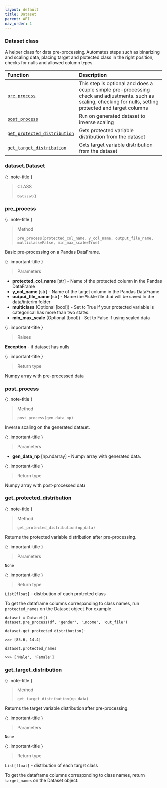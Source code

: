 ```yaml
---
layout: default
title: Dataset
parent: API
nav_order: 1
---
```


### Dataset class

A helper class for data pre-processing. Automates steps such as binarizing and scaling data, placing target and protected class in the right position, checks for nulls and allowed column types.

| Function     | Description      |
|:-------------|:------------------|
| [`pre_process`](#pre_process)| This step is optional and does a couple simple pre-processing check and adjustments, such as scaling, checking for nulls, setting protected and target columns |
| [`post_process`](#post_process) | Run on generated dataset to inverse scaling |
| [`get_protected_distribution`](#get_protected_distribution)           | Gets protected variable distribution from the dataset |
| [`get_target_distribution`](#get_target_distribution)           | Gets target variable distribution from the dataset |


### dataset.Dataset
{: .note-title }
> CLASS
>
> `Dataset`()


### pre_process
{: .note-title }
> Method
>
> `pre_process(protected_col_name, y_col_name, output_file_name, multiclass=False, min_max_scale=True)`

Basic pre-processing on a Pandas DataFrame.

{: .important-title }
> Parameters

- **protected_col_name** [str] - Name of the protected column in the Pandas DataFrame
- **y_col_name** [str] - Name of the target column in the Pandas DataFrame
- **output_file_name** [str] - Name the Pickle file that will be saved in the data/interim folder
- **multiclass** (Optional [bool]) - Set to True if your protected variable is categorical has more than two states.
- **min_max_scale** (Optional [bool]) - Set to False if using scaled data

{: .important-title }
> Raises

**Exception** - if dataset has nulls

{: .important-title }
> Return type

Numpy array with pre-processed data



### post_process
{: .note-title }
> Method
>
> `post_process(gen_data_np)`

Inverse scaling on the generated dataset.

{: .important-title }
> Parameters

- **gen_data_np** [np.ndarray] - Numpy array with generated data.

{: .important-title }
> Return type

Numpy array with post-processed data

### get_protected_distribution
{: .note-title }
> Method
>
> `get_protected_distribution(np_data)`

Returns the protected variable distribution after pre-processing. 

{: .important-title }
> Parameters

`None`

{: .important-title }
> Return type

`List[float]` - distrbution of each protected class

To get the dataframe columns corresponding to class names, run `protected_names` on the Dataset object. For example

```
dataset = Dataset()
dataset.pre_process(df, 'gender', 'income', 'out_file')

dataset.get_protected_distribution()

>>> [85.6, 14.4]

dataset.protected_names

>>> ['Male', 'Female']

```


### get_target_distribution
{: .note-title }
> Method
>
> `get_target_distribution(np_data)`

Returns the target variable distribution after pre-processing. 

{: .important-title }
> Parameters

`None`

{: .important-title }
> Return type

`List[float]` - distrbution of each target class

To get the dataframe columns corresponding to class names, return `target_names` on the Dataset object.
